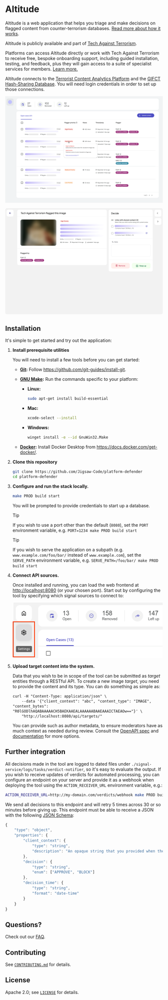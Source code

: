 # Altitude

Altitude is a web application that helps you triage and make decisions on
flagged content from counter-terrorism databases.
[Read more about how it works](docs/overview.md).

Altitude is publicly available and part of
[Tech Against Terrorism](https://techagainstterrorism.org/).

Platforms can access Altitude directly or work with Tech Against Terrorism to
receive free, bespoke onboarding support, including guided installation,
testing, and feedback, plus they will gain access to a suite of specialist
services for members. [Learn more.](https://techagainstterrorism.org/altitude-content-moderation-tool)

Altitude connects to the
[Terrorist Content Analytics Platform](https://www.terrorismanalytics.org/) and
the [GIFCT Hash-Sharing Database](https://gifct.org/hsdb/). You will need login
credentials in order to set up those connections.

![List view screenshot](docs/assets/screenshots/list-view.png "List view")

![Detail view screenshot](docs/assets/screenshots/detail-view.png "Detail view")

## Installation

It's simple to get started and try out the application:

1. **Install prerequisite utilities**

   You will need to install a few tools before you can get started:

   - **[Git](https://git-scm.com/):** Follow
     <https://github.com/git-guides/install-git>.

   - **[GNU Make](https://www.gnu.org/software/make/):** Run the commands
     specific to your platform:

     - **Linux:**

       ```sh
       sudo apt-get install build-essential
       ```

     - **Mac:**

       ```sh
       xcode-select --install
       ```

     - **Windows:**

       ```sh
       winget install -e --id GnuWin32.Make
       ```

   - **[Docker](https://docker.com/):** Install Docker Desktop from
     <https://docs.docker.com/get-docker/>.

1. **Clone this repository**

   ```sh
   git clone https://github.com/Jigsaw-Code/platform-defender
   cd platform-defender
   ```

1. **Configure and run the stack locally.**

   ```sh
   make PROD build start
   ```

   You will be prompted to provide credentials to start up a database.

   <!-- markdownlint-disable MD028 -->

   > [!TIP]
   > If you wish to use a port other than the default (`8080`), set the `PORT`
   > environment variable, e.g. `PORT=1234 make PROD build start`

   > [!TIP]
   > If you wish to serve the application on a subpath (e.g.
   > `www.example.com/foo/bar/` instead of `www.example.com`), set the
   > `SERVE_PATH` environment variable, e.g.
   > `SERVE_PATH=/foo/bar/ make PROD build start`

   <!-- markdownlint-enable MD028 -->

1. **Connect API sources.**

   Once installed and running, you can load the web frontend at
   <http://localhost:8080> (or your chosen port). Start out by configuring the
   tool by specifying which signal sources to connect to:

   ![Getting started screenshot](docs/assets/screenshots/getting-started.png)

1. **Upload target content into the system.**

   Data that you wish to be in scope of the tool can be submitted as _target_
   entities through a RESTful API. To create a new image _target_, you need to
   provide the content and its type. You can do something as simple as:

   ```shell
   curl -H "Content-Type: application/json" \
       --data '{"client_context": "abc", "content_type": "IMAGE", "content_bytes": "R0lGODlhAQABAAAAACH5BAEKAAEALAAAAAABAAEAAAICTAEAOw=="}' \
       "http://localhost:8080/api/targets/"
   ```

   You can provide such as author metadata, to ensure moderators have as much
   context as needed during review. Consult the [OpenAPI spec](./api.yml) and
   [documentation](https://redocly.github.io/redoc/?url=https://raw.githubusercontent.com/Jigsaw-Code/altitude/main/signal-service/api.yml)
   for more options.

## Further integration

All decisions made in the tool are logged to dated files under
`./signal-service/logs/tasks/verdict-notifier`, so it's easy to evaluate the
output. If you wish to receive updates of verdicts for automated processing, you
can configure an endpoint on your server and provide it as a webhook when
deploying the tool using the `ACTION_RECEIVER_URL` environment variable, e.g.:

```sh
ACTION_RECEIVER_URL=http://my-domain.com/verdicts/webhook make PROD build start
```

We send all decisions to this endpoint and will retry 5 times across 30 or so
minutes before giving up. This endpoint must be able to receive a JSON with the
following [JSON Schema](https://json-schema.org/):

```js
{
    "type": "object",
    "properties": {
        "client_context": {
            "type": "string",
            "description": "An opaque string that you provided when the entity was initially created, or a URL."
        },
        "decision": {
            "type": "string",
            "enum": ["APPROVE", "BLOCK"]
        },
        "decision_time": {
            "type": "string",
            "format": "date-time"
        }
    }
}
```

## Questions?

Check out our [FAQ](docs/faq.md).

## Contributing

See [`CONTRIBUTING.md`](CONTRIBUTING.md) for details.

## License

Apache 2.0; see [`LICENSE`](LICENSE) for details.

